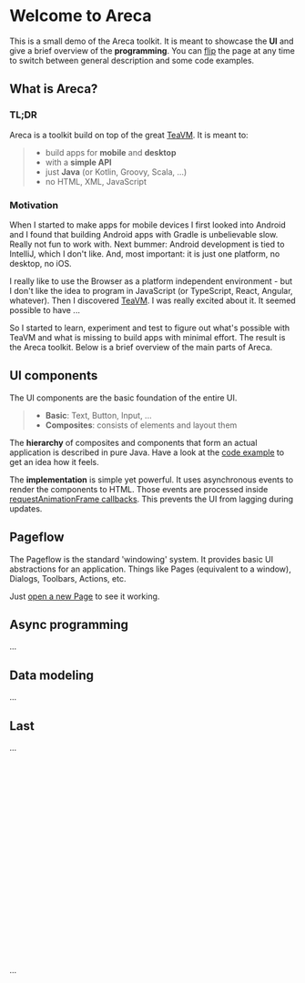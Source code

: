 # Welcome to Areca

This is a small demo of the Areca toolkit. It is meant to showcase the **UI** and give a brief overview of the **programming**. You can <a href="#flip">flip</a> the page at any time to switch between general description and some code examples.

## What is Areca?

### TL;DR

Areca is a toolkit build on top of the great [TeaVM](http://teavm.org). It is meant to:

> - build apps for **mobile** and **desktop**
> - with a **simple API**
> - just **Java** (or Kotlin, Groovy, Scala, ...)
> - no HTML, XML, JavaScript

### Motivation

When I started to make apps for mobile devices I first looked into Android and I found that building Android apps with Gradle is unbelievable slow. Really not fun to work with. Next bummer: Android development is tied to IntelliJ, which I don't like. And, most important: it is just one platform, no desktop, no iOS.

I really like to use the Browser as a platform independent environment - but I don't like the idea to program in JavaScript (or TypeScript, React, Angular, whatever). Then I discovered [TeaVM](http://teavm.org). I was really excited about it. It seemed possible to have ...

So I started to learn, experiment and test to figure out what's possible with TeaVM and what is missing to build apps with minimal effort. The result is the Areca toolkit. Below is a brief overview of the main parts of Areca.

## UI components

The UI components are the basic foundation of the entire UI. 

> - **Basic**: Text, Button, Input, ...
> - **Composites**: consists of elements and layout them

The **hierarchy** of composites and components that form an actual application is described in pure Java. Have a look at the <a href="#flip">code example</a> to get an idea how it feels.

The **implementation** is simple yet powerful. It uses asynchronous events to render the components to HTML. Those events are processed inside [requestAnimationFrame callbacks](https://developer.mozilla.org/en-US/docs/Web/API/window/requestAnimationFrame). This prevents the UI from lagging during updates.

## Pageflow

The Pageflow is the standard 'windowing' system. It provides basic UI abstractions for an application. Things like Pages (equivalent to a window), Dialogs, Toolbars, Actions, etc.

Just <a href="#open">open a new Page</a> to see it working.


## Async programming

...

## Data modeling

...

<h2 id="last">Last</h2>

...
<br/><br/><br/><br/><br/><br/><br/><br/><br/><br/><br/><br/><br/><br/><br/><br/><br/><br/><br/><br/><br/><br/><br/>
...
